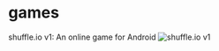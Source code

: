 # games

shuffle.io v1: An online game for Android
![shuffle.io v1](blob:https://pasteboard.co/2bfa86e9-1905-49c8-873e-95dc967a9122)
